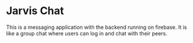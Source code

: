 # Jarvis Chat

This is a messaging application with the backend running on firebase. It is like a group chat where users can log in and chat with their peers.
